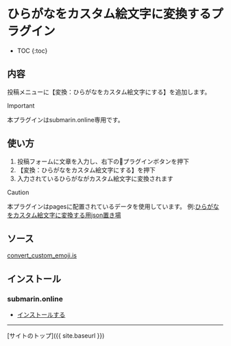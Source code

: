 # ひらがなをカスタム絵文字に変換するプラグイン

* TOC
{:toc}

## 内容
投稿メニューに【変換：ひらがなをカスタム絵文字にする】を追加します。

> [!IMPORTANT]
> 本プラグインはsubmarin.online専用です。

## 使い方

1. 投稿フォームに文章を入力し、右下の🔌プラグインボタンを押下
2. 【変換：ひらがなをカスタム絵文字にする】を押下
3. 入力されているひらがながカスタム絵文字に変換されます

> [!CAUTION]
> 本プラグインはpagesに配置されているデータを使用しています。
> 例:[ひらがなをカスタム絵文字に変換する用json置き場](https://submarin.online/@elysion/pages/convert_custom_emoji_data)

## ソース
[convert_custom_emoji.is](https://github.com/elysion-pre/MisskeyPlugins/blob/main/src/submarin/convert_custom_emoji.is)

## インストール

### submarin.online
- [インストールする](https://submarin.online/install-extentions?url=https://elysion-pre.github.io/MisskeyPlugins/json/convert_custom_emoji.json&hash=c574cce0d0bc1cfc0ca202bd564a5357e5bc6e4b034b545bc9cf9469764ef725a0d95be4607cd84f5fbd5585c48e4615892066a650b43338ef64d495c9ee4b24)

----

[サイトのトップ]({{ site.baseurl }})
